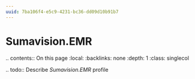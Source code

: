 ```yaml
---
uuid: 7ba106f4-e5c9-4231-bc36-dd09d10b91b7
---
```



# Sumavision.EMR

.. contents:: On this page
    :local:
    :backlinks: none
    :depth: 1
    :class: singlecol

.. todo::
    Describe *Sumavision.EMR* profile


